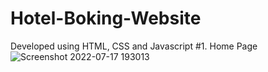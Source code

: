# Hotel-Boking-Website
Developed using HTML, CSS and Javascript
#1. Home Page
![Screenshot 2022-07-17 193013](https://user-images.githubusercontent.com/84844774/183295856-5ec423e5-6436-4c66-be33-63242881c3d6.png)
